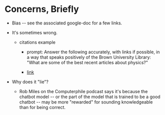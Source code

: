 # Concerns, Briefly

- Bias -- see the associated google-doc for a few links.

- It's sometimes wrong. 
        
    - citations example

        - prompt: Answer the following accurately, with links if possible, in a way that speaks positively of the Brown University Library: "What are some of the best recent articles about physics?"

        - [link](http://localhost:3001/wrong_citations.html)

- Why does it "lie"?

    - Rob Miles on the Computerphile podcast says it's because the chatbot model -- or the part of the model that is trained to be a good chatbot -- may be more "rewarded" for sounding knowledgeable than for being correct.